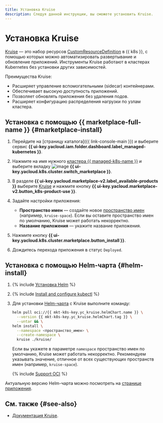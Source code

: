 ```yaml
---
title: Установка Kruise
description: Следуя данной инструкции, вы сможете установить Kruise.
---
```


# Установка Kruise


[Kruise](https://openkruise.io/) — это набор ресурсов [CustomResourceDefinition](https://kubernetes.io/docs/tasks/extend-kubernetes/custom-resources/custom-resource-definitions/) в {{ k8s }}, с помощью которых можно автоматизировать развертывание и обновление приложений. Инструменты Kruise работают в кластерах Kubernetes без установки других зависимостей.

Преимущества Kruise:

* Расширяет управление вспомогательными (sidecar) контейнерами.
* Обеспечивает высокую доступность приложений.
* Позволяет обновлять приложения без удаления подов.
* Расширяет конфигурацию распределения нагрузки по узлам кластера.

## Установка с помощью {{ marketplace-full-name }} {#marketplace-install}

1. Перейдите на [страницу каталога]({{ link-console-main }}) и выберите сервис **{{ ui-key.yacloud.iam.folder.dashboard.label_managed-kubernetes }}**.
1. Нажмите на имя нужного [кластера {{ managed-k8s-name }}](../../concepts/index.md#kubernetes-cluster) и выберите вкладку ![image](../../../_assets/console-icons/shopping-cart.svg) **{{ ui-key.yacloud.k8s.cluster.switch_marketplace }}**.
1. В разделе **{{ ui-key.yacloud.marketplace-v2.label_available-products }}** выберите [Kruise](/marketplace/products/yc/kruise) и нажмите кнопку **{{ ui-key.yacloud.marketplace-v2.button_k8s-product-use }}**.
1. Задайте настройки приложения:

   * **Пространство имен** — создайте новое [пространство имен](../../concepts/index.md#namespace) (например, `kruise-space`). Если вы оставите пространство имен по умолчанию, Kruise может работать некорректно.
   * **Название приложения** — укажите название приложения.

1. Нажмите кнопку **{{ ui-key.yacloud.k8s.cluster.marketplace.button_install }}**.
1. Дождитесь перехода приложения в статус `Deployed`.

## Установка с помощью Helm-чарта {#helm-install}

1. {% include [Установка Helm](../../../_includes/managed-kubernetes/helm-install.md) %}
1. {% include [Install and configure kubectl](../../../_includes/managed-kubernetes/kubectl-install.md) %}
1. Для установки [Helm-чарта](https://helm.sh/docs/topics/charts/) с Kruise выполните команду:

   ```bash
   helm pull oci://{{ mkt-k8s-key.yc_kruise.helmChart.name }} \
     --version {{ mkt-k8s-key.yc_kruise.helmChart.tag }} \
     --untar && \
   helm install \
     --namespace <пространство_имен> \
     --create-namespace \
     kruise ./kruise/
   ```

   Если вы укажете в параметре `namespace` пространство имен по умолчанию, Kruise может работать некорректно. Рекомендуем указывать значение, отличное от всех существующих пространств имен (например, `kruise-space`).

   {% include [Support OCI](../../../_includes/managed-kubernetes/note-helm-experimental-oci.md) %}

Актуальную версию Helm-чарта можно посмотреть на [странице приложения](/marketplace/products/yc/kruise#docker-images).

## См. также {#see-also}

* [Документация Kruise](https://openkruise.io/docs/).
